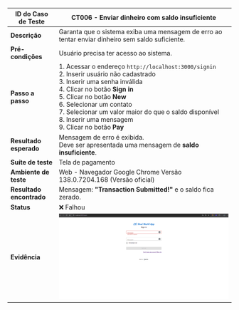 | **ID do Caso de Teste** | **CT006 - Enviar dinheiro com saldo insuficiente** |
|--------------------------|----------------------------------------------------|
| **Descrição** | Garanta que o sistema exiba uma mensagem de erro ao tentar enviar dinheiro sem saldo suficiente. |
| **Pré-condições** | Usuário precisa ter acesso ao sistema. |
| **Passo a passo** | 1. Acessar o endereço `http://localhost:3000/signin`<br>2. Inserir usuário não cadastrado<br>3. Inserir uma senha inválida<br>4. Clicar no botão **Sign in**<br>5. Clicar no botão **New**<br>6. Selecionar um contato<br>7. Selecionar um valor maior do que o saldo disponível<br>8. Inserir uma mensagem<br>9. Clicar no botão **Pay** |
| **Resultado esperado** | Mensagem de erro é exibida.<br>Deve ser apresentada uma mensagem de **saldo insuficiente**. |
| **Suíte de teste** | Tela de pagamento |
| **Ambiente de teste** | Web - Navegador Google Chrome Versão 138.0.7204.168 (Versão oficial) |
| **Resultado encontrado** | Mensagem: **"Transaction Submitted!"** e o saldo fica zerado. |
| **Status** | ❌ Falhou |
| **Evidência** | ![CT006](../evidencias/CT006.gif) |